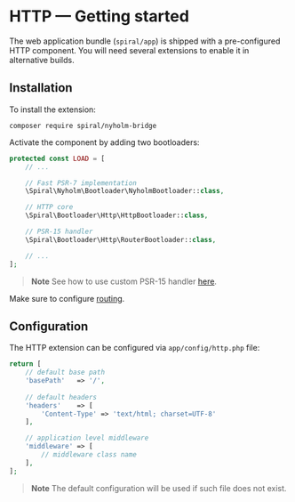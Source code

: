# HTTP — Getting started

The web application bundle (`spiral/app`) is shipped with a pre-configured HTTP component. You will need several extensions
to enable it in alternative builds.

## Installation

To install the extension:

```terminal
composer require spiral/nyholm-bridge
```

Activate the component by adding two bootloaders:

```php app/src/Application/Kernel.php
protected const LOAD = [
    // ...

    // Fast PSR-7 implementation
    \Spiral\Nyholm\Bootloader\NyholmBootloader::class,

    // HTTP core
    \Spiral\Bootloader\Http\HttpBootloader::class,

    // PSR-15 handler      
    \Spiral\Bootloader\Http\RouterBootloader::class,

    // ...
];
```

> **Note**
> See how to use custom PSR-15 handler [here](../cookbook/psr-15.md).

Make sure to configure [routing](../http/routing.md).

## Configuration

The HTTP extension can be configured via `app/config/http.php` file:

```php app/config/http.php
return [
    // default base path
    'basePath'   => '/',
    
    // default headers
    'headers'    => [
        'Content-Type' => 'text/html; charset=UTF-8'
    ],

    // application level middleware
    'middleware' => [
        // middleware class name
    ],
];
```

> **Note**
> The default configuration will be used if such file does not exist.